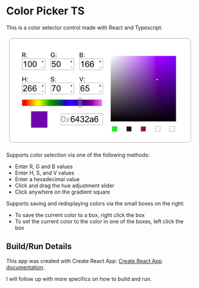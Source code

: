 # Color Picker TS

This is a color selector control made with React and Typescript.

![Color Picker Image](./resources/ControlImage.png)

Supports color selection via one of the following methods:
- Enter R, G and B values
- Enter H, S, and V values
- Enter a hexadecimal value
- Click and drag the hue adjustment slider
- Click anywhere on the gradient square

Supports saving and redisplaying colors via the small boxes on the right:
- To save the current color to a box, right click the box
- To set the current color to the color in one of the boxes, left click the box
## Build/Run Details

This app was created with Create React App: [Create React App documentation](https://facebook.github.io/create-react-app/docs/getting-started).

I will follow up with more specifics on how to build and run.
